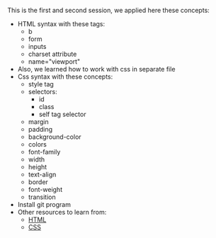 This is the first and second session, we applied here these concepts:
- HTML syntax with these tags:
    - b
    - form
    - inputs
    - charset attribute
    - name="viewport"
- Also, we learned how to work with css in separate file
- Css syntax with these concepts:
    - style tag
    - selectors:
        - id
        - class
        - self tag selector
    - margin
    - padding
    - background-color
    - colors
    - font-family
    - width
    - height
    - text-align
    - border
    - font-weight
    - transition
- Install git program
- Other resources to learn from:
    - [HTML](https://www.w3schools.com/html/default.asp)
    - [CSS](https://www.w3schools.com/css/default.asp)